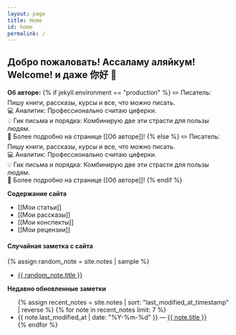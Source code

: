 ```yaml
---
layout: page
title: Home
id: home
permalink: /
---
```


## Добро пожаловать! Ассаламу аляйкум! Welcome! и даже 你好 👋

<strong>Об авторе:</strong>
{% if jekyll.environment == "production" %}
✏️ Писатель: Пишу книги, рассказы, курсы и все, что можно писать.<br>
💻 Аналитик: Профессионально считаю циферки.<br>
💡 Гик письма и порядка: Комбинирую две эти страсти для пользы людям.<br>
📍 Более подробно на странице [[Об авторе]]!
{% else %}
✏️ Писатель: Пишу книги, рассказы, курсы и все, что можно писать.  
💻 Аналитик: Профессионально считаю циферки.  
💡 Гик письма и порядка: Комбинирую две эти страсти для пользы людям.  
📍 Более подробно на странице [[Об авторе]]!
{% endif %}

<strong>Содержание сайта</strong>
- [[Мои статьи]]
- [[Мои рассказы]]
- [[Мои конспекты]]
- [[Мои рецензии]]

#### Случайная заметка с сайта

{% assign random_note = site.notes | sample %}

- <a href="{{ random_note.url }}" class="internal-link">{{ random_note.title }}</a>

<strong>Недавно обновленные заметки</strong>

<ul>
  {% assign recent_notes = site.notes | sort: "last_modified_at_timestamp" | reverse %}
  {% for note in recent_notes limit: 7 %}
    <li>
      {{ note.last_modified_at | date: "%Y-%m-%d" }} — <a class="internal-link" href="{{ site.baseurl }}{{ note.url }}">{{ note.title }}</a>
    </li>
  {% endfor %}
</ul>

<style>
  .wrapper {
    max-width: 46em;
  }
</style>
